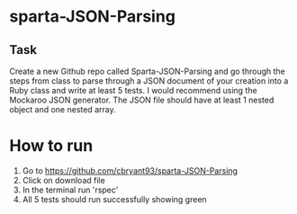 # sparta-JSON-Parsing

## Task
Create a new Github repo called Sparta-JSON-Parsing and go through the steps from class to parse through a JSON document of your creation into a Ruby class and write at least 5 tests. I would recommend using the Mockaroo JSON generator. The JSON file should have at least 1 nested object and one nested array.

# How to run
1. Go to https://github.com/cbryant93/sparta-JSON-Parsing
2. Click on download file
3. In the terminal run 'rspec'
4. All 5 tests should run successfully showing green
